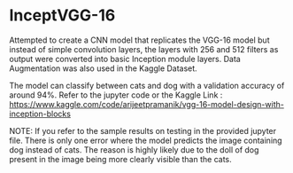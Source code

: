 # InceptVGG-16
Attempted to create a CNN model that replicates the VGG-16 model but instead of simple convolution layers, the layers with 256 and 512 filters as output were converted into basic Inception module layers. 
Data Augmentation was also used in the Kaggle Dataset.

The model can classify between cats and dog with a validation accuracy of around 94%.
Refer to the jupyter code or the Kaggle Link : 
https://www.kaggle.com/code/arijeetpramanik/vgg-16-model-design-with-inception-blocks 

NOTE: If you refer to the sample results on testing in the provided jupyter file. There is only one error where the model predicts the image containing dog instead of cats. The reason is highly likely due to the doll of dog present in the image being more clearly visible than the cats.
